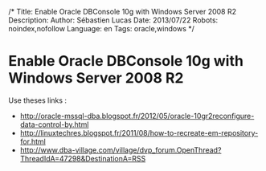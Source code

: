 /*
Title: Enable Oracle DBConsole 10g with Windows Server 2008 R2
Description: 
Author: Sébastien Lucas
Date: 2013/07/22
Robots: noindex,nofollow
Language: en
Tags: oracle,windows
*/
# Enable Oracle DBConsole 10g with Windows Server 2008 R2

Use theses links :
*	http://oracle-mssql-dba.blogspot.fr/2012/05/oracle-10gr2reconfigure-data-control-by.html
*	http://linuxtechres.blogspot.fr/2011/08/how-to-recreate-em-repository-for.html
*	http://www.dba-village.com/village/dvp_forum.OpenThread?ThreadIdA=47298&DestinationA=RSS

